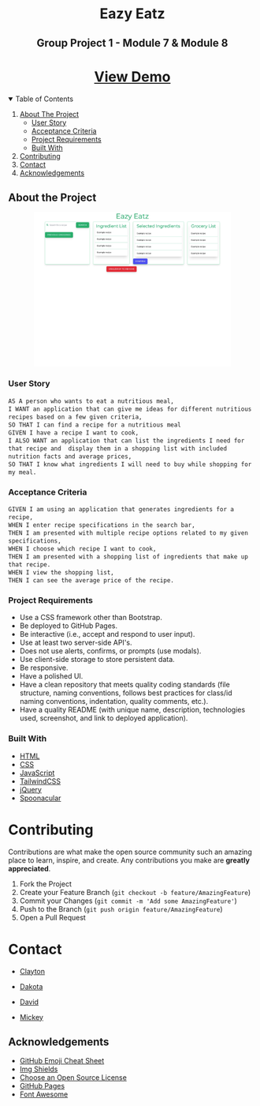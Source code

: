 <h1 align="center">
    Eazy Eatz
</h1>

<h2 align="center">
    Group Project 1 - Module 7 & Module 8
</h2>

<h1 align="center">
    <a href="https://fremen432.github.io/Eazy-Eatz/">
     View Demo
    </a>
</h1>

<!-- Table of Contents -->
<details open="open">
  <summary>Table of Contents</summary>
  <ol>
    <li>
      <a href="#about-the-project">About The Project</a>
      <ul>
        <li><a href="#user-story">User Story</a></li>
        <li><a href="#acceptance-criteria">Acceptance Criteria</a></li>
        <li><a href="#project-requirements">Project Requirements</a></li>
        <li><a href="#built-with">Built With</a></li>
      </ul>
    </li>    
    <li><a href="#contributing">Contributing</a>
    <li><a href="#contact">Contact</a>
    <li><a href="#acknowledgements">Acknowledgements</a></li>
    </li>
  </ol>
</details>

<!-- About the Project -->

## About the Project

<div align="center">
    <img src="./assets/images/screenshot.jpg" width="400px"> 
</div>

<!-- User Story -->

### User Story

```
AS A person who wants to eat a nutritious meal,
I WANT an application that can give me ideas for different nutritious recipes based on a few given criteria,
SO THAT I can find a recipe for a nutritious meal
GIVEN I have a recipe I want to cook,
I ALSO WANT an application that can list the ingredients I need for that recipe and  display them in a shopping list with included nutrition facts and average prices,
SO THAT I know what ingredients I will need to buy while shopping for my meal.
```

<!-- Acceptance Criteria -->

### Acceptance Criteria

```
GIVEN I am using an application that generates ingredients for a recipe,
WHEN I enter recipe specifications in the search bar,
THEN I am presented with multiple recipe options related to my given specifications,
WHEN I choose which recipe I want to cook,
THEN I am presented with a shopping list of ingredients that make up that recipe.
WHEN I view the shopping list,
THEN I can see the average price of the recipe.
```

<!-- Project Requirements -->

### Project Requirements

- Use a CSS framework other than Bootstrap.
- Be deployed to GitHub Pages.
- Be interactive (i.e., accept and respond to user input).
- Use at least two server-side API's.
- Does not use alerts, confirms, or prompts (use modals).
- Use client-side storage to store persistent data.
- Be responsive.
- Have a polished UI.
- Have a clean repository that meets quality coding standards (file structure, naming conventions, follows best practices for class/id naming conventions, indentation, quality comments, etc.).
- Have a quality README (with unique name, description, technologies used, screenshot, and link to deployed application).

<!-- Built With -->

### Built With

- [HTML](https://developer.mozilla.org/en-US/docs/Web/HTML)
- [CSS](https://developer.mozilla.org/en-US/docs/Web/CSS)
- [JavaScript](https://developer.mozilla.org/en-US/docs/Web/JavaScript)
- [TailwindCSS](https://tailwindcss.com/)
- [jQuery](https://jquery.com)
- [Spoonacular](https://spoonacular.com/food-api/docs)

<!-- CONTRIBUTING -->

# Contributing

Contributions are what make the open source community such an amazing place to learn, inspire, and create. Any contributions you make are **greatly appreciated**.

1. Fork the Project
2. Create your Feature Branch (`git checkout -b feature/AmazingFeature`)
3. Commit your Changes (`git commit -m 'Add some AmazingFeature'`)
4. Push to the Branch (`git push origin feature/AmazingFeature`)
5. Open a Pull Request

<!-- CONTACT -->

# Contact

- [Clayton](https://github.com/fremen432)

- [Dakota](https://github.com/Dakota3214)

- [David](https://github.com/somdobomk)

- [Mickey](https://github.com/MickeyPhillips)

## Acknowledgements

- [GitHub Emoji Cheat Sheet](https://www.webpagefx.com/tools/emoji-cheat-sheet)
- [Img Shields](https://shields.io)
- [Choose an Open Source License](https://choosealicense.com)
- [GitHub Pages](https://pages.github.com)
- [Font Awesome](https://fontawesome.com)
